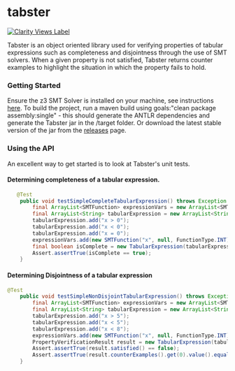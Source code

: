 # tabster

[![Clarity Views Label](http://clarityviews.ca/badge)](http://clarityviews.ca/github/clarity-team/tabster?projectName=tabster)

Tabster is an object oriented library used for verifying properties of tabular expressions such as completeness and disjointness through the use of SMT solvers. When a given property is not satisfied, Tabster returns counter examples to highlight the situation in which the property fails to hold.

### Getting Started
Ensure the z3 SMT Solver is installed on your machine, see instructions [here](https://github.com/Z3Prover/z3). To build the project, run a maven build using goals:"clean package assembly:single" - this should generate the ANTLR dependencies and generate the Tabster jar in the /target folder. Or download the latest stable version of the jar from the [releases](https://github.com/Zir0-93/tabster/releases) page.

### Using the API
An excellent way to get started is to look at Tabster's unit tests.

#### Determining completeness of a tabular expression.
```java
   @Test
	public void testSimpleCompleteTabularExpression() throws Exception {
		final ArrayList<SMTFunction> expressionVars = new ArrayList<SMTFunction>();
		final ArrayList<String> tabularExpression = new ArrayList<String>();
		tabularExpression.add("x > 0");
		tabularExpression.add("x < 0");
		tabularExpression.add("x = 0");   
		expressionVars.add(new SMTFunction("x", null, FunctionType.INT));
		final boolean isComplete = new TabularExpression(tabularExpression,expressionVars).checkCompleteness().satisfied();
		Assert.assertTrue(isComplete == true);
	}
```
#### Determining Disjointness of a tabular expression
```java
@Test
	public void testSimpleNonDisjointTabularExpression() throws Exception {
		final ArrayList<SMTFunction> expressionVars = new ArrayList<SMTFunction>();
		final ArrayList<String> tabularExpression = new ArrayList<String>();
		tabularExpression.add("x > 5");
		tabularExpression.add("x < 5");
		tabularExpression.add("x < 8");   
		expressionVars.add(new SMTFunction("x", null, FunctionType.INT));
		PropertyVerificationResult result = new TabularExpression(tabularExpression,expressionVars).checkDisjointness(); 
		Assert.assertTrue(result.satisfied() == false);
		Assert.assertTrue(result.counterExamples().get(0).value().equals("0"));
	}
```
